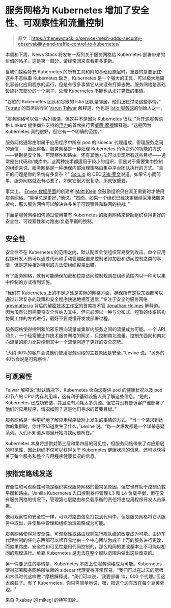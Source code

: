 # 服务网格为 Kubernetes 增加了安全性、可观察性和流量控制

> 原文：<https://thenewstack.io/service-mesh-adds-security-observability-and-traffic-control-to-kubernetes/>

本周和下周，News Stack 将发布一系列关于服务网格给 Kubernetes 部署带来的价值的帖子。这是第一部分。请经常回来查看更多更新。

当我们探索补充 Kubernetes 的所有工具和附加基础设施层时，重要的是要记住:这并不意味着 Kubernetes 缺乏。Kubernetes 是一个强大的工具，可以极大地简化容器化应用程序的运行，但是有很多事情它从来没有打算去做。服务网格是基础设施补充部分的一个例子，处理 Kubernetes 不能也从未打算做的事情。

“谷歌的 Kubernetes 团队和谷歌的 Istio 团队是邻居，他们正在讨论这些事情，” [Tetrate](https://www.tetrate.io/) 的首席执行官 [Varun Talwar](https://www.linkedin.com/in/varuntalwar/) 解释道，他也是 [Istio 服务网](https://istio.io/)的创始人之一。

“服务网格可以做一系列事情，但这并不是因为 Kubernetes 很烂，”为开源服务网格 Linkerd 提供商业支持的[浮力](https://buoyant.io/)的首席执行官[威廉·摩根](https://www.linkedin.com/in/wmorgan/)解释道。“这是因为 Kubernetes 真的很好，但它有一个明确的范围。”

服务网格通常由附属于应用程序中所有 pod 的 sidecar 代理组成，管理服务之间的通信——因此得名。服务网格是一种处理 Kubernetes 角色之外的功能的方式——特别是安全性、可观察性和路由。还有其他方法可以实现所有这些目标——通常是在代码和/或库中。这两种技术都适用于较小的组织，但是对于需要集中控制的组织来说，服务网格是一种确保内部治理策略由集中平台团队执行的方式。"真正的问题是你的系统有多复杂？" [Solo.io](https://www.solo.io/) 的 CEO[艾迪·莱文](https://www.linkedin.com/in/iditlevine/)说道。如果它小而简单，服务网格就没有必要了。如果它很大很复杂，那就很重要。

事实上， [Envoy 数据平面](https://www.envoyproxy.io/)的创建者 [Matt Klein](https://www.linkedin.com/in/mattklein123/) 会鼓励组织只在真正需要时才使用服务网格。“简单总是更好，”他说。“然而，如果一个组织已经决定继续采用微服务架构，那么服务网格可以解决许多关于可观察性和联网的挑战。”

下面是服务网格如何通过使用带有 Kubernetes 的服务网格来帮助组织获得更好的安全性、可观察性和对路由/负载平衡的控制。

## 安全性

安全性不在 Kubernetes 的范围之内，默认配置会使组织容易受到攻击。单个应用程序开发人员可以通过代码和手动管理配置来控制诸如加密和访问控制之类的事情，但是这种相对特别的方法使组织容易出错。

有了服务网格，就有可能确保加密和粒度访问控制规则在组织范围内以一种可以集中控制的方式得到实施。

“我们在 Kubernetes 上的不足之处是实际的网络方面，确保所有这些东西都可以通过非常复杂的政策和安全程序快速地相互通信，”专注于安全的服务网络 [greymatter.io](http://greymatter.io) 背后的[解密技术工作室](https://deciphernow.com/grey-matter)的首席技术官 [Jonathan Holmes](https://www.linkedin.com/in/jonathan-holmes-3213b32/) 解释道。因为虽然公司需要将安全性纳入其中，但它必须以一种与分布式、短暂的体系结构协同工作的方式进行，最好不要减慢开发或部署过程。

服务网格使得控制和加密东西向流量或集群内服务之间的流量成为可能。一个 API 网关，一个经常被比作技术服务网格的网关，只控制南北流量。控制东西向和南北向流量的能力比只控制其中一个流量创造了更好的安全态势。

“大约 60%的客户会说他们使用服务网格的主要原因是安全，”Levine 说。"另外的 40%会说是可观察性."

## 可观察性

Talwar 解释说:“默认情况下，Kubernetes 会向您提供 pod 的健康状况以及 pod 和节点的 CPU 内存利用率，这有利于基础设施人员了解这些信息。“是的，Kubernetes 已成功安装，并且没有消耗太多资源。但它并没有告诉客户谁部署了他们的应用程序，情况如何？这是他们寻求的首要目标。”

服务网格是一种更好地了解应用程序级别上发生的事情的方式。“当一个请求到达你的集群时，你并不知道发生了什么，”Levine 说。“每一次爆发都是一个谋杀悬疑系列。人们不知道从哪里开始寻找问题所在。”

Kubernetes 本身将提供对第三层和第四层的可见性，但服务网格带来了对应用层的可见性，因此组织不仅可以获得关于 Kubernetes 健康状况的信息，还可以获得关于每个服务和整个应用程序健康状况的信息。

## 按指定路线发送

安全性和可观察性可能是组织实现服务网格的最常见原因，但它也有助于控制负载平衡和路由。Vanilla Kubernetes 入口控制器将管理 L3 和 L4 负载平衡，但在没有服务网格的情况下，管理第七层路由和负载平衡的责任将由应用程序开发人员承担。

像可观察性和安全性一样，可以将路由信息打包到代码中，但是服务网格将它从服务中取出，并使集中管理和组织治理策略成为可能。

服务网格使得对安全性、可观察性或路由规则进行舰队级的改变成为可能。由边车代理控制的任何东西都可以很容易地由一个中心团队为成千上万的服务进行更改，而如果路由、安全性和可见性是用代码控制的，那么相同的更改基本上不可能以相同的规模进行。单靠 Kubernetes 是无法在整个舰队范围内做出这些改变的。

另一件要记住的事情是，Kubernetes 本质上使服务网格成为可能。Kubernetes 使得部署服务网格所依赖的 sidecar 代理变得非常容易。“我们可以在过去的厨师和木偶时代这样做，”摩根解释说。“我们可以说，‘我要部署 10，000 个代理。’但这太疯狂了。有了 Kubernetes，你只需简单地说，嘿，把这个边车放在每个豆荚旁边。"

来自 Pixabay 的 mikegi 的特写图片。

<svg xmlns:xlink="http://www.w3.org/1999/xlink" viewBox="0 0 68 31" version="1.1"><title>Group</title> <desc>Created with Sketch.</desc></svg>